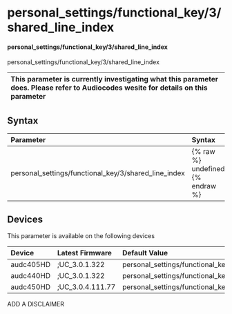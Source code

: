﻿---
description: personal_settings/functional_key/3/shared_line_index
search: false
---

# personal_settings/functional_key/3/shared_line_index

#### personal_settings/functional_key/3/shared_line_index

personal_settings/functional_key/3/shared_line_index


| This parameter is currently investigating what this parameter does. Please refer to Audiocodes wesite for details on this parameter | 
| :--- |

## Syntax
| Parameter | Syntax |
| :--- | :--- |
|personal_settings/functional_key/3/shared_line_index | {% raw %} undefined {% endraw %}|

## Devices
This parameter is available on the following devices

| Device | Latest Firmware | Default Value |
|:---|:---|:---|
| audc405HD | ;UC_3.0.1.322 | personal_settings/functional_key/3/shared_line_index=0 
| audc440HD | ;UC_3.0.1.322 | personal_settings/functional_key/3/shared_line_index=0 
| audc450HD | ;UC_3.0.4.111.77 | personal_settings/functional_key/3/shared_line_index=0 

ADD A DISCLAIMER
